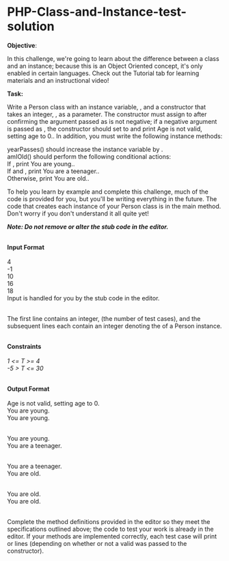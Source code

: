 # PHP-Class-and-Instance-test-solution
<b>Objective</b>:<br>
<p>In this challenge, we're going to learn about the difference between a class and an instance; because this is an Object Oriented concept, it's only enabled in certain languages. Check out the Tutorial tab for learning materials and an instructional video!
</p>
<b>Task:</b>
<p>Write a Person class with an instance variable, , and a constructor that takes an integer, , as a parameter. The constructor must assign  to  after confirming the argument passed as  is not negative; if a negative argument is passed as , the constructor should set  to  and print Age is not valid, setting age to 0.. In addition, you must write the following instance methods:</p>

yearPasses() should increase the  instance variable by .<br>
amIOld() should perform the following conditional actions:<br>
If , print You are young..<br>
If  and , print You are a teenager..<br>
Otherwise, print You are old..<br>
<p>To help you learn by example and complete this challenge, much of the code is provided for you, but you'll be writing everything in the future. The code that creates each instance of your Person class is in the main method. Don't worry if you don't understand it all quite yet!</p>

<b><i>Note: Do not remove or alter the stub code in the editor.</i></b><br><br>

<b>Input Format</b><br><br>
4<br>
-1<br>
10<br>
16<br>
18<br>
Input is handled for you by the stub code in the editor.<br><br>

The first line contains an integer,  (the number of test cases), and the  subsequent lines each contain an integer denoting the  of a Person instance.<br><br>

<b>Constraints</b><br><br>
<i>1 <= T >= 4</i> <br>
<i>-5 > T <= 30</i> <br><br>
  
  <b>Output Format</b><br><br>
Age is not valid, setting age to 0.<br>
You are young.<br>
You are young.<br><br>

You are young.<br>
You are a teenager.<br><br>

You are a teenager.<br>
You are old.<br><br>

You are old.<br>
You are old.<br><br>
<p>Complete the method definitions provided in the editor so they meet the specifications outlined above; the code to test your work is already in the editor. If your methods are implemented correctly, each test case will print  or  lines (depending on whether or not a valid  was passed to the constructor).</p>
